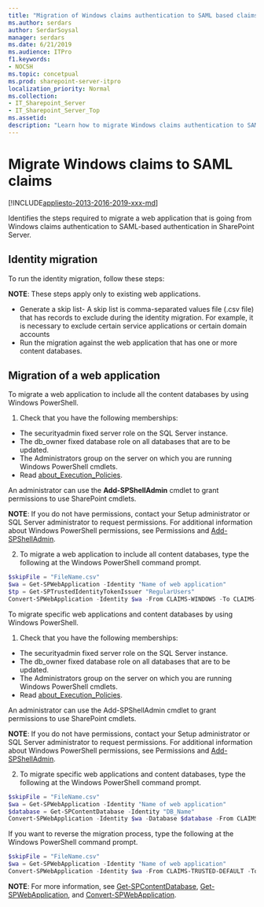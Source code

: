 ```yaml
---
title: "Migration of Windows claims authentication to SAML based claims authentication in SharePoint Server"
ms.author: serdars
author: SerdarSoysal
manager: serdars
ms.date: 6/21/2019
ms.audience: ITPro
f1.keywords:
- NOCSH
ms.topic: concetpual
ms.prod: sharepoint-server-itpro
localization_priority: Normal
ms.collection:
- IT_Sharepoint_Server
- IT_Sharepoint_Server_Top
ms.assetid: 
description: "Learn how to migrate Windows claims authentication to SAML based claims authentication in SharePoint Server."
---
```


# Migrate Windows claims to SAML claims

[!INCLUDE[appliesto-2013-2016-2019-xxx-md](../includes/appliesto-2013-2016-2019-xxx-md.md)]  

Identifies the steps required to migrate a web application that is going from Windows claims authentication to SAML-based authentication in SharePoint Server.

## Identity migration ##

To run the identity migration, follow these steps:

**NOTE**:   These steps apply only to existing web applications.

- Generate a skip list- A skip list is comma-separated values file (.csv file) that has records to exclude during the identity migration. For example, it is necessary to exclude certain service applications or certain domain accounts
- Run the migration against the web application that has one or more content databases.

## Migration of a web application ##

To migrate a web application to include all the content databases by using Windows PowerShell.

1.	Check that you have the following memberships:

- The securityadmin fixed server role on the SQL Server instance.
- The db_owner fixed database role on all databases that are to be updated.
- The Administrators group on the server on which you are running Windows PowerShell cmdlets.
- Read [about_Execution_Policies](https://go.microsoft.com/fwlink/p/?LinkId=193050).

An administrator can use the **Add-SPShellAdmin** cmdlet to grant permissions to use SharePoint cmdlets.

**NOTE**:   If you do not have permissions, contact your Setup administrator or SQL Server administrator to request permissions. For additional information about Windows PowerShell permissions, see Permissions and [Add-SPShellAdmin](https://docs.microsoft.com/powershell/module/sharepoint-server/add-spshelladmin?view=sharepoint-ps).

2.	To migrate a web application to include all content databases, type the following at the Windows PowerShell command prompt.

```powershell
$skipFile = "FileName.csv"
$wa = Get-SPWebApplication -Identity "Name of web application"
$tp = Get-SPTrustedIdentityTokenIssuer "RegularUsers"
Convert-SPWebApplication -Identity $wa -From CLAIMS-WINDOWS -To CLAIMS-TRUSTED-DEFAULT -TrustedProvider $tp -SourceSkipList $skipFile
```

To migrate specific web applications and content databases by using Windows PowerShell.

1.	Check that you have the following memberships:
- The securityadmin fixed server role on the SQL Server instance.
- The db_owner fixed database role on all databases that are to be updated.
- The Administrators group on the server on which you are running Windows PowerShell cmdlets.
- Read [about_Execution_Policies](https://go.microsoft.com/fwlink/p/?LinkId=193050).

An administrator can use the Add-SPShellAdmin cmdlet to grant permissions to use SharePoint cmdlets.

**NOTE**:   If you do not have permissions, contact your Setup administrator or SQL Server administrator to request permissions. For additional information about Windows PowerShell permissions, see Permissions and [Add-SPShellAdmin](https://docs.microsoft.com/powershell/module/sharepoint-server/add-spshelladmin?view=sharepoint-ps).

 
2.	To migrate specific web applications and content databases, type the following at the Windows PowerShell command prompt.

```powershell
$skipFile = "FileName.csv"
$wa = Get-SPWebApplication -Identity "Name of web application"
$database = Get-SPContentDatabase -Identity "DB_Name"
Convert-SPWebApplication -Identity $wa -Database $database -From CLAIMS-WINDOWS -To CLAIMS-TRUSTED-DEFAULT -SourceSkipList $skipFile
```

If you want to reverse the migration process, type the following at the Windows PowerShell command prompt.

```powershell
$skipFile = "FileName.csv"
$wa = Get-SPWebApplication -Identity "Name of web application"
Convert-SPWebApplication -Identity $wa -From CLAIMS-TRUSTED-DEFAULT -To CLAIMS-WINDOWS -SourceSkipList $skipFile -Database $database 
```

**NOTE**:   For more information, see [Get-SPContentDatabase](https://docs.microsoft.com/powershell/module/sharepoint-server/get-spcontentdatabase?view=sharepoint-ps), [Get-SPWebApplication](https://docs.microsoft.com/powershell/module/sharepoint-server/get-spwebapplication?view=sharepoint-ps), and [Convert-SPWebApplication](https://docs.microsoft.com/powershell/module/sharepoint-server/convert-spwebapplication?view=sharepoint-ps).
